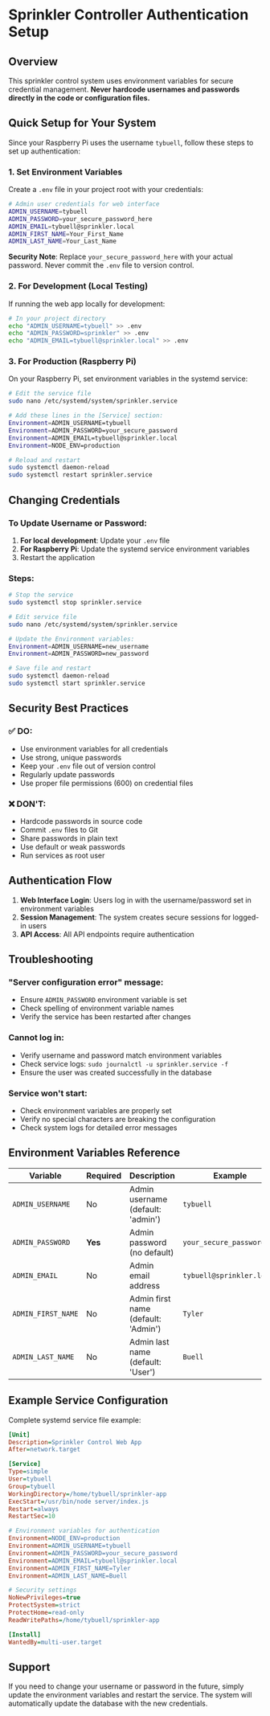 # Sprinkler Controller Authentication Setup

## Overview

This sprinkler control system uses environment variables for secure credential management. **Never hardcode usernames and passwords directly in the code or configuration files.**

## Quick Setup for Your System

Since your Raspberry Pi uses the username `tybuell`, follow these steps to set up authentication:

### 1. Set Environment Variables

Create a `.env` file in your project root with your credentials:

```bash
# Admin user credentials for web interface
ADMIN_USERNAME=tybuell
ADMIN_PASSWORD=your_secure_password_here
ADMIN_EMAIL=tybuell@sprinkler.local
ADMIN_FIRST_NAME=Your_First_Name
ADMIN_LAST_NAME=Your_Last_Name
```

**Security Note**: Replace `your_secure_password_here` with your actual password. Never commit the `.env` file to version control.

### 2. For Development (Local Testing)

If running the web app locally for development:

```bash
# In your project directory
echo "ADMIN_USERNAME=tybuell" >> .env
echo "ADMIN_PASSWORD=sprinkler" >> .env
echo "ADMIN_EMAIL=tybuell@sprinkler.local" >> .env
```

### 3. For Production (Raspberry Pi)

On your Raspberry Pi, set environment variables in the systemd service:

```bash
# Edit the service file
sudo nano /etc/systemd/system/sprinkler.service

# Add these lines in the [Service] section:
Environment=ADMIN_USERNAME=tybuell
Environment=ADMIN_PASSWORD=your_secure_password
Environment=ADMIN_EMAIL=tybuell@sprinkler.local
Environment=NODE_ENV=production

# Reload and restart
sudo systemctl daemon-reload
sudo systemctl restart sprinkler.service
```

## Changing Credentials

### To Update Username or Password:

1. **For local development**: Update your `.env` file
2. **For Raspberry Pi**: Update the systemd service environment variables
3. Restart the application

### Steps:

```bash
# Stop the service
sudo systemctl stop sprinkler.service

# Edit service file
sudo nano /etc/systemd/system/sprinkler.service

# Update the Environment variables:
Environment=ADMIN_USERNAME=new_username
Environment=ADMIN_PASSWORD=new_password

# Save file and restart
sudo systemctl daemon-reload
sudo systemctl start sprinkler.service
```

## Security Best Practices

### ✅ DO:
- Use environment variables for all credentials
- Use strong, unique passwords
- Keep your `.env` file out of version control
- Regularly update passwords
- Use proper file permissions (600) on credential files

### ❌ DON'T:
- Hardcode passwords in source code
- Commit `.env` files to Git
- Share passwords in plain text
- Use default or weak passwords
- Run services as root user

## Authentication Flow

1. **Web Interface Login**: Users log in with the username/password set in environment variables
2. **Session Management**: The system creates secure sessions for logged-in users
3. **API Access**: All API endpoints require authentication

## Troubleshooting

### "Server configuration error" message:
- Ensure `ADMIN_PASSWORD` environment variable is set
- Check spelling of environment variable names
- Verify the service has been restarted after changes

### Cannot log in:
- Verify username and password match environment variables
- Check service logs: `sudo journalctl -u sprinkler.service -f`
- Ensure the user was created successfully in the database

### Service won't start:
- Check environment variables are properly set
- Verify no special characters are breaking the configuration
- Check system logs for detailed error messages

## Environment Variables Reference

| Variable | Required | Description | Example |
|----------|----------|-------------|---------|
| `ADMIN_USERNAME` | No | Admin username (default: 'admin') | `tybuell` |
| `ADMIN_PASSWORD` | **Yes** | Admin password (no default) | `your_secure_password` |
| `ADMIN_EMAIL` | No | Admin email address | `tybuell@sprinkler.local` |
| `ADMIN_FIRST_NAME` | No | Admin first name (default: 'Admin') | `Tyler` |
| `ADMIN_LAST_NAME` | No | Admin last name (default: 'User') | `Buell` |

## Example Service Configuration

Complete systemd service file example:

```ini
[Unit]
Description=Sprinkler Control Web App
After=network.target

[Service]
Type=simple
User=tybuell
Group=tybuell
WorkingDirectory=/home/tybuell/sprinkler-app
ExecStart=/usr/bin/node server/index.js
Restart=always
RestartSec=10

# Environment variables for authentication
Environment=NODE_ENV=production
Environment=ADMIN_USERNAME=tybuell
Environment=ADMIN_PASSWORD=your_secure_password
Environment=ADMIN_EMAIL=tybuell@sprinkler.local
Environment=ADMIN_FIRST_NAME=Tyler
Environment=ADMIN_LAST_NAME=Buell

# Security settings
NoNewPrivileges=true
ProtectSystem=strict
ProtectHome=read-only
ReadWritePaths=/home/tybuell/sprinkler-app

[Install]
WantedBy=multi-user.target
```

## Support

If you need to change your username or password in the future, simply update the environment variables and restart the service. The system will automatically update the database with the new credentials.